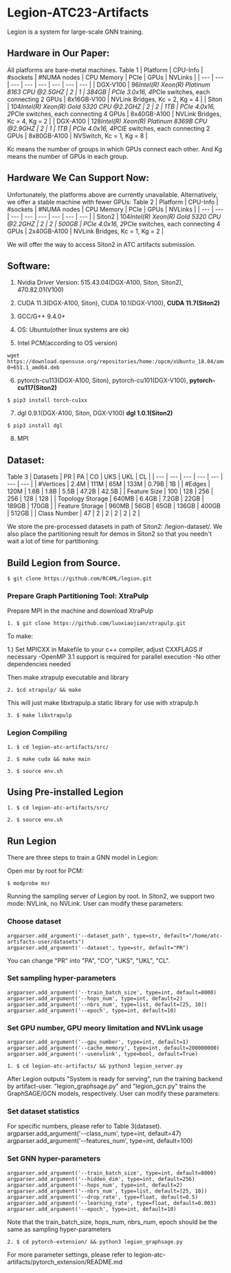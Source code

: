


# Legion-ATC23-Artifacts
Legion is a system for large-scale GNN training.


## Hardware in Our Paper:
All platforms are bare-metal machines.
Table 1
| Platform | CPU-Info | #sockets | #NUMA nodes | CPU Memory | PCIe | GPUs | NVLinks |
| --- | --- | --- | --- | --- | --- | --- | --- |
| DGX-V100 | 96*Intel(R) Xeon(R) Platinum 8163 CPU @2.5GHZ | 2 | 1 | 384GB | PCIe 3.0x16, 4*PCIe switches, each connecting 2 GPUs | 8x16GB-V100 | NVLink Bridges, Kc = 2, Kg = 4 |
| Siton | 104*Intel(R) Xeon(R) Gold 5320 CPU @2.2GHZ | 2 | 2 | 1TB | PCIe 4.0x16, 2*PCIe switches, each connecting 4 GPUs | 8x40GB-A100 | NVLink Bridges, Kc = 4, Kg = 2 |
| DGX-A100 | 128*Intel(R) Xeon(R) Platinum 8369B CPU @2.9GHZ | 2 | 1 | 1TB | PCIe 4.0x16, 4*PCIE switches, each connecting 2 GPUs | 8x80GB-A100 | NVSwitch, Kc = 1, Kg = 8 |

Kc means the number of groups in which GPUs connect each other. And Kg means the number of GPUs in each group.

## Hardware We Can Support Now:
Unfortunately, the platforms above are currently unavailable. Alternatively, we offer a stable machine with fewer GPUs:
Table 2
| Platform | CPU-Info | #sockets | #NUMA nodes | CPU Memory | PCIe | GPUs | NVLinks |
| --- | --- | --- | --- | --- | --- | --- | --- |
| Siton2 | 104*Intel(R) Xeon(R) Gold 5320 CPU @2.2GHZ | 2 | 2 | 500GB | PCIe 4.0x16, 2*PCIe switches, each connecting 4 GPUs | 2x40GB-A100 | NVLink Bridges, Kc = 1, Kg = 2 |

We will offer the way to access Siton2 in ATC artifacts submission. 

## Software: 
1. Nvidia Driver Version: 515.43.04(DGX-A100, Siton, Siton2), 470.82.01(V100)

2. CUDA 11.3(DGX-A100, Siton), CUDA 10.1(DGX-V100), **CUDA 11.7(Siton2)**

3. GCC/G++ 9.4.0+

4. OS: Ubuntu(other linux systems are ok)

5. Intel PCM(according to OS version)
```
wget https://download.opensuse.org/repositories/home:/opcm/xUbuntu_18.04/amd64/pcm_0-0+651.1_amd64.deb
```
6. pytorch-cu113(DGX-A100, Siton), pytorch-cu101(DGX-V100), **pytorch-cu117(Siton2)**
```
$ pip3 install torch-cu1xx
```
7. dgl 0.9.1(DGX-A100, Siton, DGX-V100) **dgl 1.0.1(Siton2)**
```
$ pip3 install dgl
```
8. MPI

## Dataset: 
Table 3
| Datasets | PR | PA | CO | UKS | UKL | CL |
| --- | --- | --- | --- | --- | --- | --- |
| #Vertices | 2.4M | 111M | 65M | 133M | 0.79B | 1B |
| #Edges | 120M | 1.6B | 1.8B | 5.5B | 47.2B | 42.5B |
| Feature Size | 100 | 128 | 256 | 256 | 128 | 128 |
| Topology Storage | 640MB | 6.4GB | 7.2GB | 22GB | 189GB | 170GB |
| Feature Storage | 960MB | 56GB | 65GB | 136GB | 400GB | 512GB |
| Class Number | 47 | 2 | 2 | 2 | 2 | 2 |

We store the pre-processed datasets in path of Siton2: /legion-dataset/. We also place the partitioning result for demos in Siton2 so that you needn't wait a lot of time for partitioning.

## Build Legion from Source.
```
$ git clone https://github.com/RC4ML/legion.git
```

### Prepare Graph Partitioning Tool: XtraPulp
Prepare MPI in the machine and download XtraPulp
```
1. $ git clone https://github.com/luoxiaojian/xtrapulp.git
```

To make:

1.) Set MPICXX in Makefile to your c++ compiler, adjust CXXFLAGS if necessary
-OpenMP 3.1 support is required for parallel execution
-No other dependencies needed

Then make xtrapulp executable and library
```
2. $cd xtrapulp/ && make 
```
This will just make libxtrapulp.a static library for use with xtrapulp.h
```
3. $ make libxtrapulp
```


### Legion Compiling
```
1. $ cd legion-atc-artifacts/src/

2. $ make cuda && make main

3. $ source env.sh
```

## Using Pre-installed Legion
```
1. $ cd legion-atc-artifacts/src/

2. $ source env.sh
```

## Run Legion
There are three steps to train a GNN model in Legion:

Open msr by root for PCM:
```
$ modprobe msr
```

Running the sampling server of Legion by root. In Siton2, we support two mode: NVLink, no NVLink.
User can modify these parameters:
### Choose dataset
    argparser.add_argument('--dataset_path', type=str, default="/home/atc-artifacts-user/datasets")
    argparser.add_argument('--dataset', type=str, default="PR")
You can change "PR" into "PA", "CO", "UKS", "UKL", "CL".
### Set sampling hyper-parameters
    argparser.add_argument('--train_batch_size', type=int, default=8000)
    argparser.add_argument('--hops_num', type=int, default=2)
    argparser.add_argument('--nbrs_num', type=list, default=[25, 10])
    argparser.add_argument('--epoch', type=int, default=10)
### Set GPU number, GPU meory limitation and NVLink usage
    argparser.add_argument('--gpu_number', type=int, default=1)
    argparser.add_argument('--cache_memory', type=int, default=200000000)
    argparser.add_argument('--usenvlink', type=bool, default=True)

```
1. $ cd legion-atc-artifacts/ && python3 legion_server.py
```
After Legion outputs "System is ready for serving", run the training backend by artifact-user.
"legion_graphsage.py" and "legion_gcn.py" trains the GraphSAGE/GCN models, respectively.
User can modify these parameters:
### Set dataset statistics
For specific numbers, please refer to Table 3(dataset).
    argparser.add_argument('--class_num', type=int, default=47)
    argparser.add_argument('--features_num', type=int, default=100)
### Set GNN hyper-parameters
    argparser.add_argument('--train_batch_size', type=int, default=8000)
    argparser.add_argument('--hidden_dim', type=int, default=256)
    argparser.add_argument('--hops_num', type=int, default=2)
    argparser.add_argument('--nbrs_num', type=list, default=[25, 10])
    argparser.add_argument('--drop_rate', type=float, default=0.5)
    argparser.add_argument('--learning_rate', type=float, default=0.003)
    argparser.add_argument('--epoch', type=int, default=10)

Note that the train_batch_size, hops_num, nbrs_num, epoch should be the same as sampling hyper-parameters

```
2. $ cd pytorch-extension/ && python3 legion_graphsage.py
```

For more parameter settings, please refer to legion-atc-artifacts/pytorch_extension/README.md





